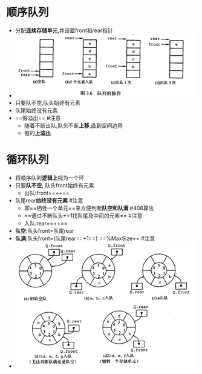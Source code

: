 # 顺序队列
- 分配**连续存储单元**,并设置front和rear指针
- ![](attachments/Pasted%20image%2020221016164648.png)
- 只要队不空,队头始终有元素
- 队尾始终没有元素
- ==假溢出== #注意 
	- 随着不断出队,队头不断**上移**,直到空间边界
	- 假的**上溢出**
# 循环队列
- 将顺序队列**逻辑上**视为一个环
- 只要**队不空,** 队头front始终有元素
	- 出队:front==++==
- 队尾rear**始终没有元素** #注意
	- 即==牺牲一个单元==来方便判断**队空和队满** #408算法
	- ==通过不断队头+=1找队尾及中间的元素== #注意
	- 入队:rear==++==
- **队空**:队头front=队尾rear 
- **队满**:队头front=(队尾rear==+1==) ==%MaxSize== #注意
- ![](attachments/Pasted%20image%2020221016165037.png)